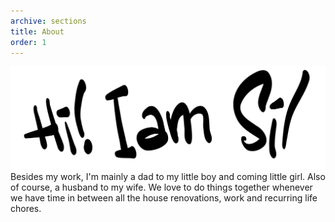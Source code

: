 ```yaml
---
archive: sections
title: About
order: 1
---
```


![About](/assets/title-about.svg) Besides my work, I'm mainly a dad to my little boy and coming little girl. Also of course, a husband to my wife. We love to do things together whenever we have time in between all the house renovations, work and recurring life chores.
